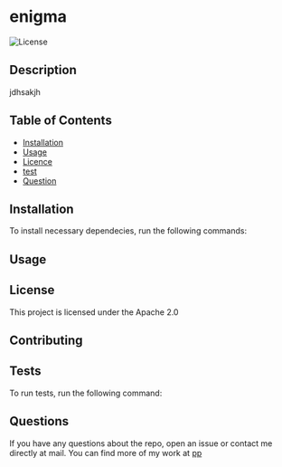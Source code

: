 
  # enigma
  
  ![License](https://img.shields.io/badge/License-Apache--2.0-blue)
             

  ## Description
  
  jdhsakjh
  
  ## Table of Contents

  * [Installation](#installation)
  * [Usage](#usage)
  * [Licence](#license)
  * [test](#test)
  * [Question](#questions)
  
  ## Installation

  To install necessary dependecies, run the following commands:  
  
  ## Usage
  
  

  ## License
  
  This project is licensed under the Apache 2.0
   
  ## Contributing 

  
  
  ## Tests

  To run tests, run the following command: 

   
  ## Questions
  If you have any questions about the repo, open an issue or contact me directly at mail. You can find more of my work at [pp](https://github.com/pp) 

